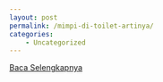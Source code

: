 ```yaml
---
layout: post
permalink: /mimpi-di-toilet-artinya/
categories:
    - Uncategorized
---
```


[Baca Selengkapnya](/01)